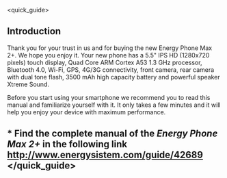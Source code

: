 <quick_guide>

## Introduction
Thank you for your trust in us and for buying the new Energy Phone Max 2+. We hope you enjoy it.
Your new phone has a 5.5" IPS HD (1280x720 pixels) touch display, Quad Core ARM Cortex A53 1.3 GHz processor, Bluetooth 4.0, Wi-Fi, GPS, 4G/3G connectivity, front camera, rear camera with dual tone flash,  3500 mAh high capacity battery and powerful speaker Xtreme Sound.

Before you start using your smartphone we recommend you to read this manual and familiarize yourself with it. It only takes a few minutes and it will help you enjoy your device with maximum performance.

## <unique> * Find the complete manual of the *Energy Phone Max 2+* in the following link  http://www.energysistem.com/guide/42689 </unique> </quick_guide>


